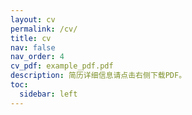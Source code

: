 ```yaml
---
layout: cv
permalink: /cv/
title: cv
nav: false
nav_order: 4
cv_pdf: example_pdf.pdf
description: 简历详细信息请点击右侧下载PDF。
toc:
  sidebar: left
---
```

